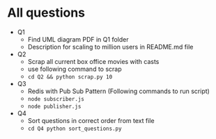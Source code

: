 # All questions 
- Q1
    * Find UML diagram PDF in Q1 folder
    * Description for scaling to million users in README.md file
- Q2
    * Scrap all current box office movies with casts
    * use following command to scrap
    * ``` cd Q2 && python scrap.py 10 ```
- Q3
    * Redis with Pub Sub Pattern (Following commands to run script)
    * ``` node subscriber.js ```
    * ``` node publisher.js ```
- Q4
    * Sort questions in correct order from text file
    * ``` cd Q4 python sort_questions.py ```